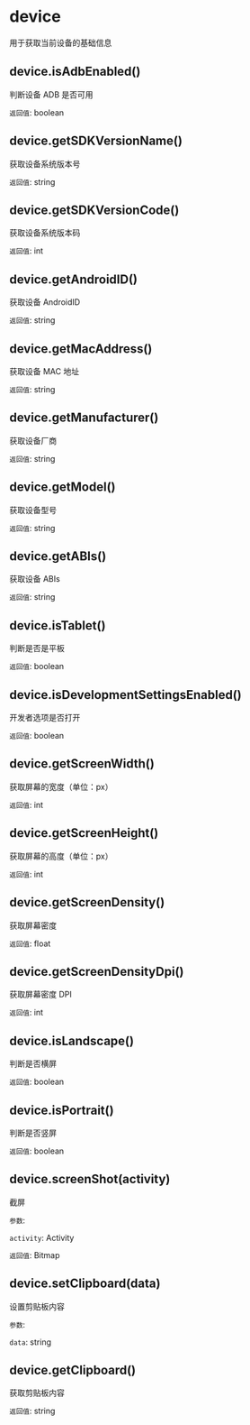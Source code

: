 # device

用于获取当前设备的基础信息

## device.isAdbEnabled()

判断设备 ADB 是否可用

`返回值`: boolean

## device.getSDKVersionName()

获取设备系统版本号

`返回值`: string

## device.getSDKVersionCode()

获取设备系统版本码

`返回值`: int

## device.getAndroidID()

获取设备 AndroidID

`返回值`: string

## device.getMacAddress()

获取设备 MAC 地址

`返回值`: string

## device.getManufacturer()

获取设备厂商

`返回值`: string

## device.getModel()

获取设备型号

`返回值`: string

## device.getABIs()

获取设备 ABIs

`返回值`: string

## device.isTablet()

判断是否是平板

`返回值`: boolean

## device.isDevelopmentSettingsEnabled()

开发者选项是否打开

`返回值`: boolean

## device.getScreenWidth()

获取屏幕的宽度（单位：px）

`返回值`: int

## device.getScreenHeight()

获取屏幕的高度（单位：px）

`返回值`: int

## device.getScreenDensity()

获取屏幕密度

`返回值`: float

## device.getScreenDensityDpi()

获取屏幕密度 DPI

`返回值`: int

## device.isLandscape()

判断是否横屏

`返回值`: boolean

## device.isPortrait()

判断是否竖屏

`返回值`: boolean

## device.screenShot(activity)

截屏

`参数`:

`activity`: Activity

`返回值`: Bitmap

## device.setClipboard(data)

设置剪贴板内容

`参数`:

`data`: string

## device.getClipboard()

获取剪贴板内容

`返回值`: string
